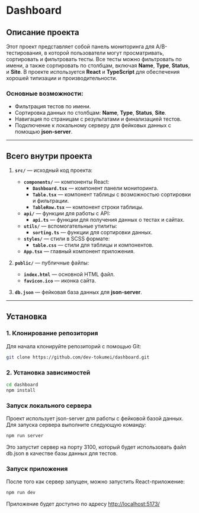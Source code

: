 # Dashboard

## Описание проекта

Этот проект представляет собой панель мониторинга для A/B-тестирования, в которой пользователи могут просматривать, сортировать и фильтровать тесты. Все тесты можно фильтровать по имени, а также сортировать по столбцам, включая **Name**, **Type**, **Status**, и **Site**. В проекте используется **React** и **TypeScript** для обеспечения хорошей типизации и производительности.

### Основные возможности:
- Фильтрация тестов по имени.
- Сортировка данных по столбцам: **Name**, **Type**, **Status**, **Site**.
- Навигация по страницам с результатами и финализацией тестов.
- Подключение к локальному серверу для фейковых данных с помощью **json-server**.

---

## Всего внутри проекта

1. **`src/`** — исходный код проекта:
   - **`components/`** — компоненты React:
     - **`Dashboard.tsx`** — компонент панели мониторинга.
     - **`Table.tsx`** — компонент таблицы с возможностью сортировки и фильтрации.
     - **`TableRow.tsx`** — компонент строки таблицы.
   - **`api/`** — функции для работы с API:
     - **`api.ts`** — функции для получения данных о тестах и сайтах.
   - **`utils/`** — вспомогательные утилиты:
     - **`sorting.ts`** — функции для сортировки данных.
   - **`styles/`** — стили в SCSS формате:
     - **`table.css`** — стили для таблицы и компонентов.
   - **`App.tsx`** — главный компонент приложения.

2. **`public/`** — публичные файлы:
   - **`index.html`** — основной HTML файл.
   - **`favicon.ico`** — иконка сайта.

3. **`db.json`** — фейковая база данных для **json-server**.

---

## Установка

### 1. Клонирование репозитория

Для начала клонируйте репозиторий с помощью Git:

```bash
git clone https://github.com/dev-tokumei/dashboard.git
```

### 2. Установка зависимостей
```bash
cd dashboard
npm install
```
### Запуск локального сервера
Проект использует json-server для работы с фейковой базой данных. Для запуска сервера выполните следующую команду:

```bash
npm run server
```
Это запустит сервер на порту 3100, который будет использовать файл db.json в качестве базы данных для тестов.

### Запуск приложения
После того как сервер запущен, можно запустить React-приложение:

```bash
npm run dev
```

Приложение будет доступно по адресу [http://localhost:5173/](http://localhost:3100/)
